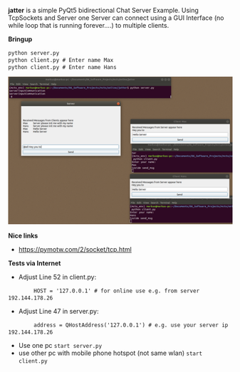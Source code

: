 **jatter** is a simple PyQt5 bidirectional Chat Server Example. Using TcpSockets and Server one Server can connect using a GUI Interface (no while loop that is running forever....) to multiple clients.

**Bringup**
```
python server.py
python client.py # Enter name Max
python client.py # Enter name Hans
```
![pyqt5_simple_chatserver](example.png)


**Nice links**
* https://pymotw.com/2/socket/tcp.html


**Tests via Internet**
* Adjust Line 52 in client.py:
```
        HOST = '127.0.0.1' # for online use e.g. from server 192.144.178.26
```
* Adjust Line 47 in server.py:
```
        address = QHostAddress('127.0.0.1') # e.g. use your server ip 192.144.178.26
```
* Use one pc `start server.py`
* use other pc with mobile phone hotspot (not same wlan) `start client.py`
